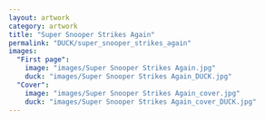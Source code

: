 ```yaml
---
layout: artwork
category: artwork
title: "Super Snooper Strikes Again"
permalink: "DUCK/super_snooper_strikes_again"
images:
  "First page":
    image: "images/Super Snooper Strikes Again.jpg"
    duck: "images/Super Snooper Strikes Again_DUCK.jpg"
  "Cover":
    image: "images/Super Snooper Strikes Again_cover.jpg"
    duck: "images/Super Snooper Strikes Again_cover_DUCK.jpg"
---
```


